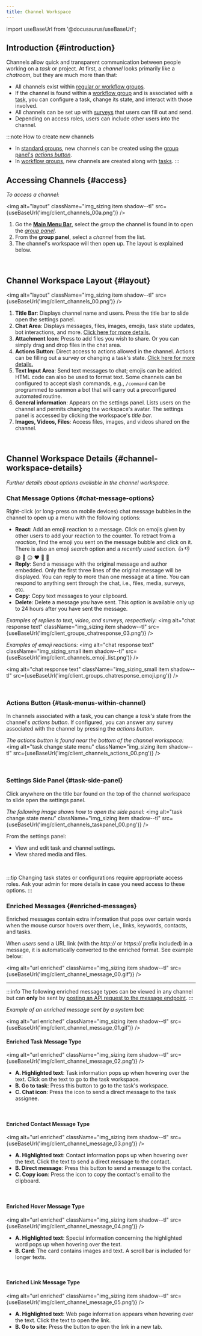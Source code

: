 ```yaml
---
title: Channel Workspace
---
```


import useBaseUrl from '@docusaurus/useBaseUrl'; 

## Introduction {#introduction}
Channels allow quick and transparent communication between people working on a _task_ or project. At first, a _channel_ looks primarily like a *chatroom*, but they are much more than that:

- All channels exist within [regular or workflow groups](/docs/documentation/client/taskview).
- If the channel is found within a [workflow group](/docs/documentation/client/groups#workflow-groups) and is associated with a [task](/docs/documentation/client/taskview), you can configure a task, change its state, and interact with those involved.
- All channels can be set up with [surveys](/docs/documentation/client/surveys) that users can fill out and send.
- Depending on access roles, users can include other users into the channel.

:::note How to create new channels
- In [standard groups](/docs/documentation/client/groups#regular-groups), new channels can be created using the [group panel's](/docs/documentation/client/groups#group-panel) [_actions button_](/docs/documentation/client/actions_button).
- In [workflow groups](/docs/documentation/client/groups#workflow-groups), new channels are created along with [tasks](/docs/documentation/client/taskview).
:::

## Accessing Channels {#access}
_To access a channel:_

<img alt="layout" className="img_sizing item shadow--tl" src={useBaseUrl('img/client_channels_00a.png')} />
<br/>

1. Go the [**Main Menu Bar**](/docs/documentation/client/main_menu), select the _group_ the channel is found in to open the [_group panel_](/docs/documentation/client/groups#group-panel).
2. From the **group panel**, select a _channel_ from the list.
3. The channel's workspace will then open up. The layout is explained below.

<br/>


<div className="alert alert--secondary">

## Channel Workspace Layout {#layout}

<img alt="layout" className="img_sizing item shadow--tl" src={useBaseUrl('img/client_channels_00.png')} />
<br/>

1. **Title Bar**: Displays channel name and users. Press the title bar to slide open the settings panel.
2. **Chat Area**: Displays messages, files, images, emojis, task state updates, bot interactions, and more. [Click here for more details.](#chat-message-options)
3. **Attachment Icon**: Press to add files you wish to share. Or you can simply drag and drop files in the chat area.
4. **Actions Button**: Direct access to actions allowed in the channel. Actions can be filling out a survey or changing a task's state. [Click here for more details.](#task-menus-within-channel)
5. **Text Input Area**: Send text messages to chat; emojis can be added. HTML code can also be used to format text. Some channels can be configured to accept slash commands, e.g., `/command` can be programmed to summon a bot that will carry out a preconfigured automated routine.
6. **General information**: Appears on the settings panel. Lists users on the channel and permits changing the workspace's avatar. The settings panel is accessed by clicking the workspace's _title bar_.
7. **Images, Videos, Files**: Access files, images, and videos shared on the channel.

</div>
<br/>

## Channel Workspace Details {#channel-workspace-details}
_Further details about options available in the channel workspace._

<div className="alert alert--secondary">

### Chat Message Options {#chat-message-options}

Right-click (or long-press on mobile devices) chat message bubbles in the channel to open up a menu with the following options:
- **React**: Add an emoji reaction to a message. Click on emojis given by other users to add your reaction to the counter. To retract from a _reaction_, find the emoji you sent on the message bubble and click on it. There is also an emoji _search_ option and a _recently used_ section. 👍 👎 😄 🎉 😕 ❤️ 🚀 👀
- **Reply**: Send a message with the original message and author embedded. Only the first three lines of the original message will be displayed. You can reply to more than one message at a time. You can respond to anything sent through the chat, i.e., files, media, surveys, etc.
- **Copy**: Copy text messages to your clipboard.
- **Delete**: Delete a message _you_ have sent. This option is available only up to 24 hours after you have sent the message.

_Examples of replies to text, video, and surveys, respectively:_
<img alt="chat response text" className="img_sizing item shadow--tl" src={useBaseUrl('img/client_groups_chatresponse_03.png')} />
<br/>

_Examples of emoji reactions:_
<img alt="chat response text" className="img_sizing_small item shadow--tl" src={useBaseUrl('img/client_channels_emoji_list.png')} />
<br/>

<img alt="chat response text" className="img_sizing_small item shadow--tl" src={useBaseUrl('img/client_groups_chatresponse_emoji.png')} />
<br/>

</div>
<br/>

<div className="alert alert--secondary">

### Actions Button {#task-menus-within-channel}
In channels associated with a task, you can change a _task's_ state from the channel's _actions button_.
If configured, you can answer any survey associated with the channel by pressing the _actions button_.

_The actions button is found near the bottom of the channel workspace:_
<img alt="task change state menu" className="img_sizing item shadow--tl" src={useBaseUrl('img/client_channels_actions_00.png')} />
<br/>

</div>
<br/>

<div className="alert alert--secondary">

### Settings Side Panel {#task-side-panel}
Click anywhere on the title bar found on the top of the channel workspace to slide open the settings panel.

_The following image shows how to open the side panel:_
<img alt="task change state menu" className="img_sizing item shadow--tl" src={useBaseUrl('img/client_channels_taskpanel_00.png')} />
<br/>

From the settings panel: 
- View and edit task and channel settings.
- View shared media and files.

</div>
<br/>

:::tip
Changing task states or configurations require appropriate access roles. Ask your admin for more details in case you need access to these options.
:::

<div className="alert alert--secondary">

### Enriched Messages {#enriched-messages}

Enriched messages contain extra information that pops over certain words when the mouse cursor hovers over them, i.e., links, keywords, contacts, and tasks.

When _users_ send a URL link (with the _http://_ or _https://_ prefix included) in a message, it is automatically converted to the enriched format. See example below:

<img alt="url enriched" className="img_sizing item shadow--tl" src={useBaseUrl('img/client_channel_message_00.gif')} />
<br/>

---

:::info
The following enriched message types can be viewed in any channel but can **only** be sent by [posting an API request to the message endpoint](/docs/documentation/api/communication/messages).
:::

_Example of an enriched message sent by a system bot:_

<img alt="url enriched" className="img_sizing item shadow--tl" src={useBaseUrl('img/client_channel_message_01.gif')} />
<br/>

#### Enriched Task Message Type

<img alt="url enriched" className="img_sizing item shadow--tl" src={useBaseUrl('img/client_channel_message_02.png')} />
<br/>

<div className="margin-left--lg">

- **A. Highlighted text**: Task information pops up when hovering over the text. Click on the text to go to the task workspace.
- **B. Go to task**: Press this button to go to the task's workspace.
- **C. Chat icon**: Press the icon to send a direct message to the task assignee.

</div>
<br/>

#### Enriched Contact Message Type

<img alt="url enriched" className="img_sizing item shadow--tl" src={useBaseUrl('img/client_channel_message_03.png')} />
<br/>

<div className="margin-left--lg">

- **A. Highlighted text**: Contact information pops up when hovering over the text. Click the text to send a direct message to the contact.
- **B. Direct message**: Press this button to send a message to the contact.
- **C. Copy icon**: Press the icon to copy the contact's email to the clipboard.

</div>
<br/>

#### Enriched Hover Message Type

<img alt="url enriched" className="img_sizing item shadow--tl" src={useBaseUrl('img/client_channel_message_04.png')} />
<br/>

<div className="margin-left--lg">

- **A. Highlighted text**: Special information concerning the highlighted word pops up when hovering over the text. 
- **B. Card**: The card contains images and text. A scroll bar is included for longer texts.

</div>
<br/>

#### Enriched Link Message Type

<img alt="url enriched" className="img_sizing item shadow--tl" src={useBaseUrl('img/client_channel_message_05.png')} />
<br/>

<div className="margin-left--lg">

- **A. Highlighted text**: Web page information appears when hovering over the text. Click the text to open the link.
- **B. Go to site**: Press the button to open the link in a new tab.

</div>
<br/>

</div>
<br/>